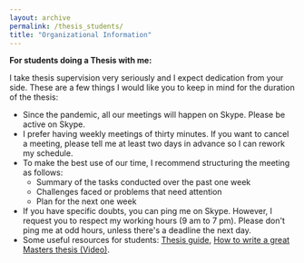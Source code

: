 ```yaml
---
layout: archive
permalink: /thesis_students/
title: "Organizational Information"
---
```


**For students doing a Thesis with me:** 

I take thesis supervision very seriously and I expect dedication from your side. These are a few things I would like you to keep in mind for the duration of the thesis:

* Since the pandemic, all our meetings will happen on Skype. Please be active on Skype.
* I prefer having weekly meetings of thirty minutes. If you want to cancel a meeting, please tell me at least two days in advance so I can rework my schedule.
* To make the best use of our time, I recommend structuring the meeting as follows:
	* Summary of the tasks conducted over the past one week
	* Challenges faced or problems that need attention
	* Plan for the next one week
* If you have specific doubts, you can ping me on Skype. However, I request you to respect my working hours (9 am to 7 pm). Please don't ping me at odd hours, unless there's a deadline the next day.
* Some useful resources for students: [Thesis guide](https://thesisguide.org/), [How to write a great Masters thesis (Video)](https://www.youtube.com/watch?v=SC_fIWKbCa0).